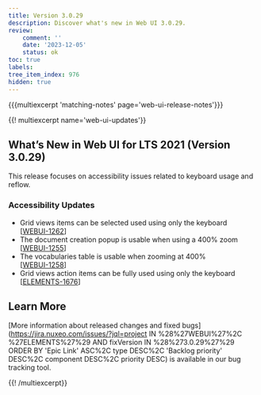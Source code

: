 ```yaml
---
title: Version 3.0.29
description: Discover what's new in Web UI 3.0.29.
review:
    comment: ''
    date: '2023-12-05'
    status: ok
toc: true
labels:
tree_item_index: 976
hidden: true
---
```


{{{multiexcerpt 'matching-notes' page='web-ui-release-notes'}}}

{{! multiexcerpt name='web-ui-updates'}}
## What’s New in Web UI for LTS 2021 (Version 3.0.29)

This release focuses on accessibility issues related to keyboard usage and reflow.

### Accessibility Updates

- Grid views items can be selected used using only the keyboard<br/>[[WEBUI-1262](https://jira.nuxeo.com/browse/WEBUI-1262)]
- The document creation popup is usable when using a 400% zoom<br/>[[WEBUI-1255](https://jira.nuxeo.com/browse/WEBUI-1255)]
- The vocabularies table is usable when zooming at 400%<br/>[[WEBUI-1258](https://jira.nuxeo.com/browse/WEBUI-1258)]
- Grid views action items can be fully used using only the keyboard<br/>[[ELEMENTS-1676](https://jira.nuxeo.com/browse/ELEMENTS-1676)]

## Learn More

[More information about released changes and fixed bugs](https://jira.nuxeo.com/issues/?jql=project IN %28%27WEBUI%27%2C %27ELEMENTS%27%29 AND fixVersion IN %28%273.0.29%27%29 ORDER BY 'Epic Link' ASC%2C type DESC%2C  'Backlog priority' DESC%2C component DESC%2C priority DESC) is available in our bug tracking tool.


{{! /multiexcerpt}}

